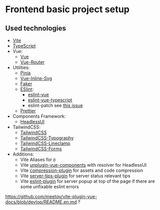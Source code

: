 # Frontend basic project setup

## Used technologies

- [Vite](https://vitejs.dev/guide/)
- [TypeScript](https://www.typescriptlang.org/)
- Vue:
  - [Vue](https://vuejs.org/guide/introduction.html)
  - [Vue-Router](https://router.vuejs.org/introduction.html)
- Utilities:
  - [Pinia](https://pinia.vuejs.org/introduction.html)
  - [Vue-Inline-Svg](https://github.com/shrpne/vue-inline-svg)
  - [Faker](https://fakerjs.dev/guide/)
  - [ESlint]():
    - [eslint-vue](https://eslint.vuejs.org/user-guide/#faq)
    - [eslint-vue-typescript](https://github.com/vuejs/eslint-config-typescript)
    - eslint-patch see [this issue](https://github.com/eslint/eslint/issues/3458)
  - [Prettier](https://prettier.io/docs/en/index.html)
- Components Framework:
  - [HeadlessUI](https://headlessui.dev/)
- TailwindCSS:
  - [TailwindCSS](https://tailwindcss.com/docs/installation)
  - [TailwindCSS-Typography](https://tailwindcss.com/docs/typography-plugin)
  - [TailwindCSS-Lineclamp](https://github.com/tailwindlabs/tailwindcss-line-clamp)
  - [TailwindCSS-Forms](https://github.com/tailwindlabs/tailwindcss-forms)
- Additions:
  - Vite Aliases for `@`
  - Vite [unplugin-vue-components](https://github.com/antfu/unplugin-vue-components) with resolver for HeadlessUI
  - Vite [compression-plugin](https://github.com/vbenjs/vite-plugin-compression) for assets and code compression
  - Vite [server-tips-plugin](https://github.com/yingpengsha/vite-plugin-tips) for server status relevant tips
  - Vite [eslint-plugin](https://github.com/gxmari007/vite-plugin-eslint) for server popup at top of the page if there are some unfixable eslint errors

https://github.com/meetqy/vite-plugin-vue-docs/blob/devlop/README.en.md ?
